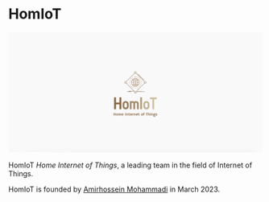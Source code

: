 # HomIoT

<div width="100%" align="center">

![HomIoT Logo](/images/homiot.png)

</div>

HomIoT _Home Internet of Things_, a leading team in the field of Internet of Things.

HomIoT is founded by [Amirhossein Mohammadi](https://amirhossein.info) in March 2023.
